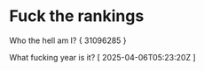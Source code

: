 # Fuck the rankings

Who the hell am I?
{ 31096285 }

What fucking year is it?
[ 2025-04-06T05:23:20Z ]
